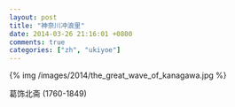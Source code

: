 ```yaml
---
layout: post
title: "神奈川冲浪里"
date: 2014-03-26 21:16:01 +0800
comments: true
categories: ["zh", "ukiyoe"]
---
```


{% img /images/2014/the_great_wave_of_kanagawa.jpg %}

葛饰北斋 (1760-1849)
